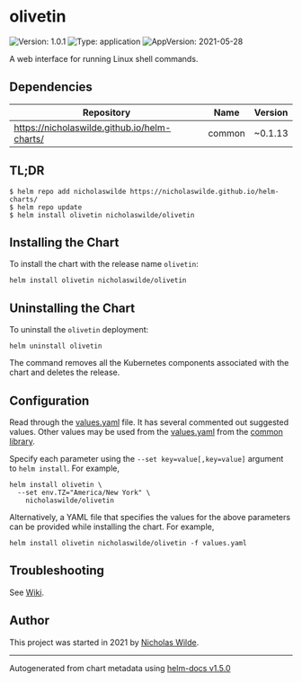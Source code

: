 # olivetin

![Version: 1.0.1](https://img.shields.io/badge/Version-1.0.1-informational?style=flat-square) ![Type: application](https://img.shields.io/badge/Type-application-informational?style=flat-square) ![AppVersion: 2021-05-28](https://img.shields.io/badge/AppVersion-2021--05--28-informational?style=flat-square)

A web interface for running Linux shell commands.

## Dependencies

| Repository | Name | Version |
|------------|------|---------|
| https://nicholaswilde.github.io/helm-charts/ | common | ~0.1.13 |

## TL;DR
```console
$ helm repo add nicholaswilde https://nicholaswilde.github.io/helm-charts/
$ helm repo update
$ helm install olivetin nicholaswilde/olivetin
```

## Installing the Chart
To install the chart with the release name `olivetin`:
```console
helm install olivetin nicholaswilde/olivetin
```

## Uninstalling the Chart
To uninstall the `olivetin` deployment:
```console
helm uninstall olivetin
```
The command removes all the Kubernetes components associated with the chart and deletes the release.

## Configuration

Read through the [values.yaml](./values.yaml) file. It has several commented out suggested values.
Other values may be used from the [values.yaml](../common/values.yaml) from the [common library](../common).

Specify each parameter using the `--set key=value[,key=value]` argument to `helm install`. For example,
```console
helm install olivetin \
  --set env.TZ="America/New York" \
    nicholaswilde/olivetin
```

Alternatively, a YAML file that specifies the values for the above parameters can be provided while installing the chart.
For example,
```console
helm install olivetin nicholaswilde/olivetin -f values.yaml
```

## Troubleshooting
See [Wiki](https://github.com/nicholaswilde/helm-charts/wiki/Troubleshooting).

## Author
This project was started in 2021 by [Nicholas Wilde](https://github.com/nicholaswilde).

----------------------------------------------
Autogenerated from chart metadata using [helm-docs v1.5.0](https://github.com/norwoodj/helm-docs/releases/v1.5.0)
